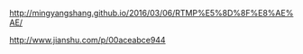 http://mingyangshang.github.io/2016/03/06/RTMP%E5%8D%8F%E8%AE%AE/

http://www.jianshu.com/p/00aceabce944
